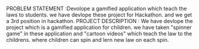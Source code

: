 PROBLEM STATEMENT :Devolope a gamified application which teach the laws to students.
we have  devlope these project for Hackathon. and we get a 3rd position in hackathon.
PROJECT DESCRIPTION : We have devlope the project which is a gamified application for children. we have taken "spinner game" in these application and "cartoon videos" which teach the law to the childrens.
where children can spin and lern new law on each spin.

